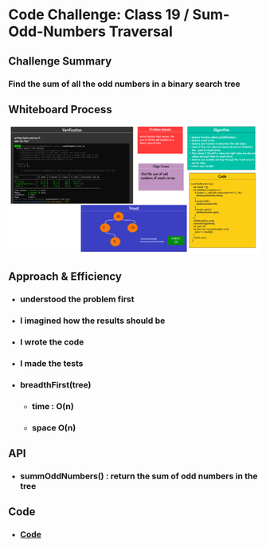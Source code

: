 # Code Challenge: Class 19 / Sum-Odd-Numbers Traversal

## Challenge Summary

### Find the sum of all the odd numbers in a binary search tree

## Whiteboard Process

![img](./images/code19.png)

## Approach & Efficiency

* ###  understood the problem first

* ### I imagined how the results should be

* ### I wrote the code

* ### I made the tests

* ### breadthFirst(tree)

  * ###  time : O(n)  

  * ### space O(n)
  
## API

* ### summOddNumbers() : return the sum of odd numbers in the tree

## Code

* ### [Code](https://github.com/Duniaalkilany/data-structures-and-algorithms/tree/main/401-challenges/sumOddNumbers/binarySearchTree.js)
